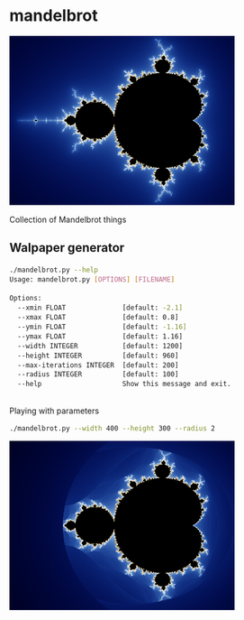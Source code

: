 # mandelbrot

![](docs/pics/mandelbrot_wallpaper.png)

Collection of Mandelbrot things

## Walpaper generator

```bash
./mandelbrot.py --help
Usage: mandelbrot.py [OPTIONS] [FILENAME]

Options:
  --xmin FLOAT              [default: -2.1]
  --xmax FLOAT              [default: 0.8]
  --ymin FLOAT              [default: -1.16]
  --ymax FLOAT              [default: 1.16]
  --width INTEGER           [default: 1200]
  --height INTEGER          [default: 960]
  --max-iterations INTEGER  [default: 200]
  --radius INTEGER          [default: 100]
  --help                    Show this message and exit.
  
```

Playing with parameters

``` bash
./mandelbrot.py --width 400 --height 300 --radius 2

```


![](docs/pics/radius2.png)
